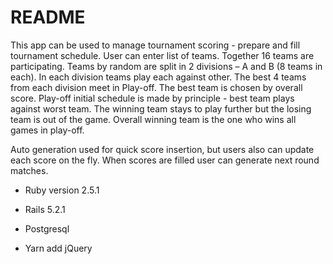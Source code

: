 # README

This app can be used to manage tournament scoring - prepare and fill tournament schedule. User can enter list of teams. Together 16 teams are participating. Teams by random are split in 2 divisions – A and B (8 teams in each). In each division teams play each against other. The best 4 teams from each division meet in Play-off. The best team is chosen by overall score. Play-off initial schedule is made by principle - best team plays against worst team. The winning team stays to play further but the losing team is out of the game. Overall winning team is the one who wins all games in play-off.

Auto generation used for quick score insertion, but users also can update each score on the fly. When scores are filled user can generate next round matches.

* Ruby version 2.5.1

* Rails 5.2.1

* Postgresql

* Yarn add jQuery
